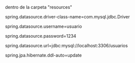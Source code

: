 dentro de la carpeta "resources"

spring.datasource.driver-class-name=com.mysql.jdbc.Driver

spring.datasource.username=usuario

spring.datasource.password=1234

spring.datasource.url=jdbc:mysql://localhost:3306/usuarios

spring.jpa.hibernate.ddl-auto=update

